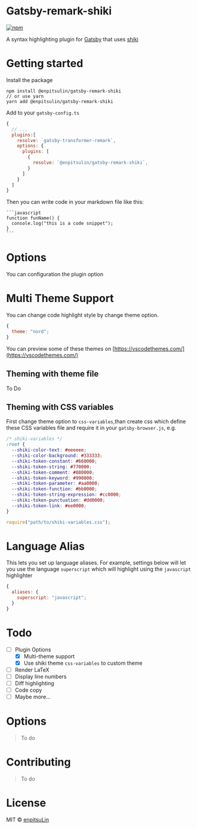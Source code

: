 # Gatsby-remark-shiki

[![npm](https://badgen.net/npm/v/@enpitsulin/gatsby-remark-shiki)](https://www.npmjs.com/package/@enpitsulin/gatsby-remark-shiki)

A syntax highlighting plugin for [Gatsby](https://www.gatsbyjs.org/) that uses [shiki](https://github.com/shikijs/shiki)

# Getting started

Install the package

```shell
npm install @enpitsulin/gatsby-remark-shiki
// or use yarn
yarn add @enpitsulin/gatsby-remark-shiki
```

Add to your `gatsby-config.ts`

```javascript
{
  // ...
  plugins:[
    resolve: `gatsby-transformer-remark`,
    options: {
      plugins: [
        {
          resolve: `@enpitsulin/gatsby-remark-shiki`,
        }
      ]
    }
  ]
}
```

Then you can write code in your markdown file like this:

````
```javascript
function funName() {
  console.log("this is a code snippet");
}
```
````

# Options

You can configuration the plugin option

# Multi Theme Support

You can change code highlight style by change theme option.

```javascript
{
  theme: "nord";
}
```

You can preview some of these themes on [https://vscodethemes.com/](https://vscodethemes.com/)

## Theming with theme file

To Do

## Theming with CSS variables

First change theme option to `css-variables`,than create css which define these CSS variables file and require it in your `gatsby-browser.js`, e.g.

```css
/* shiki-variables */
:root {
  --shiki-color-text: #eeeeee;
  --shiki-color-background: #333333;
  --shiki-token-constant: #660000;
  --shiki-token-string: #770000;
  --shiki-token-comment: #880000;
  --shiki-token-keyword: #990000;
  --shiki-token-parameter: #aa0000;
  --shiki-token-function: #bb0000;
  --shiki-token-string-expression: #cc0000;
  --shiki-token-punctuation: #dd0000;
  --shiki-token-link: #ee0000;
}
```

```javascript
require("path/to/shiki-variables.css");
```

# Language Alias

This lets you set up language aliases. For example, settings below will let you use the language `superscript` which will highlight using the `javascript` highlighter

```javascript
{
  aliases: {
    superscript: "javascript";
  }
}
```

# Todo

- [ ] Plugin Options
  - [x] Multi-theme support
  - [x] Use shiki theme `css-variables` to custom theme
- [ ] Render LaTeX
- [ ] Display line numbers
- [ ] Diff highlighting
- [ ] Code copy
- [ ] Maybe more...

# Options

> To do

# Contributing

> To do

# License

MIT © [enpitsuLin](https://github.com/enpitsuLin)
